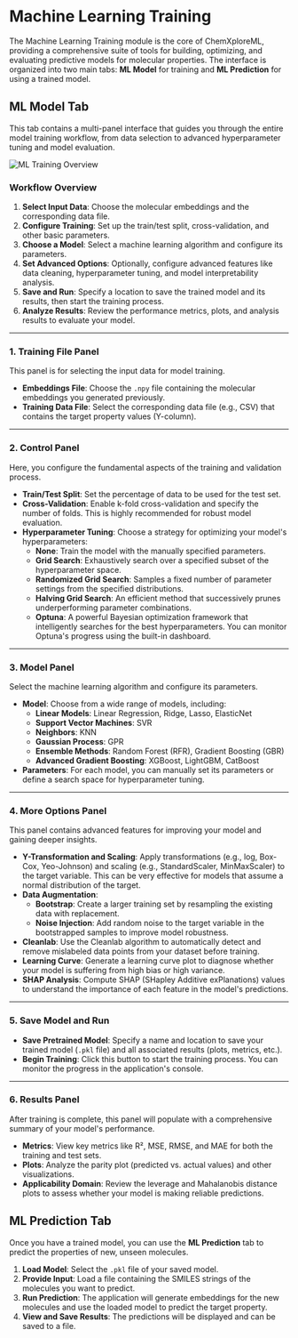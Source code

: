 # Machine Learning Training

The Machine Learning Training module is the core of ChemXploreML, providing a comprehensive suite of tools for building, optimizing, and evaluating predictive models for molecular properties. The interface is organized into two main tabs: **ML Model** for training and **ML Prediction** for using a trained model.

## ML Model Tab

This tab contains a multi-panel interface that guides you through the entire model training workflow, from data selection to advanced hyperparameter tuning and model evaluation.

![ML Training Overview](/screenshots/ml-training/cxml-ml-model-overview.png)

### Workflow Overview

1. **Select Input Data**: Choose the molecular embeddings and the corresponding data file.
2. **Configure Training**: Set up the train/test split, cross-validation, and other basic parameters.
3. **Choose a Model**: Select a machine learning algorithm and configure its parameters.
4. **Set Advanced Options**: Optionally, configure advanced features like data cleaning, hyperparameter tuning, and model interpretability analysis.
5. **Save and Run**: Specify a location to save the trained model and its results, then start the training process.
6. **Analyze Results**: Review the performance metrics, plots, and analysis results to evaluate your model.

---

### 1. Training File Panel

This panel is for selecting the input data for model training.

- **Embeddings File**: Choose the `.npy` file containing the molecular embeddings you generated previously.
- **Training Data File**: Select the corresponding data file (e.g., CSV) that contains the target property values (Y-column).

---

### 2. Control Panel

Here, you configure the fundamental aspects of the training and validation process.

- **Train/Test Split**: Set the percentage of data to be used for the test set.
- **Cross-Validation**: Enable k-fold cross-validation and specify the number of folds. This is highly recommended for robust model evaluation.
- **Hyperparameter Tuning**: Choose a strategy for optimizing your model's hyperparameters:
    - **None**: Train the model with the manually specified parameters.
    - **Grid Search**: Exhaustively search over a specified subset of the hyperparameter space.
    - **Randomized Grid Search**: Samples a fixed number of parameter settings from the specified distributions.
    - **Halving Grid Search**: An efficient method that successively prunes underperforming parameter combinations.
    - **Optuna**: A powerful Bayesian optimization framework that intelligently searches for the best hyperparameters. You can monitor Optuna's progress using the built-in dashboard.

---

### 3. Model Panel

Select the machine learning algorithm and configure its parameters.

- **Model**: Choose from a wide range of models, including:
    - **Linear Models**: Linear Regression, Ridge, Lasso, ElasticNet
    - **Support Vector Machines**: SVR
    - **Neighbors**: KNN
    - **Gaussian Process**: GPR
    - **Ensemble Methods**: Random Forest (RFR), Gradient Boosting (GBR)
    - **Advanced Gradient Boosting**: XGBoost, LightGBM, CatBoost
- **Parameters**: For each model, you can manually set its parameters or define a search space for hyperparameter tuning.

---

### 4. More Options Panel

This panel contains advanced features for improving your model and gaining deeper insights.

- **Y-Transformation and Scaling**: Apply transformations (e.g., log, Box-Cox, Yeo-Johnson) and scaling (e.g., StandardScaler, MinMaxScaler) to the target variable. This can be very effective for models that assume a normal distribution of the target.
- **Data Augmentation**:
    - **Bootstrap**: Create a larger training set by resampling the existing data with replacement.
    - **Noise Injection**: Add random noise to the target variable in the bootstrapped samples to improve model robustness.
- **Cleanlab**: Use the Cleanlab algorithm to automatically detect and remove mislabeled data points from your dataset before training.
- **Learning Curve**: Generate a learning curve plot to diagnose whether your model is suffering from high bias or high variance.
- **SHAP Analysis**: Compute SHAP (SHapley Additive exPlanations) values to understand the importance of each feature in the model's predictions.

---

### 5. Save Model and Run

- **Save Pretrained Model**: Specify a name and location to save your trained model (`.pkl` file) and all associated results (plots, metrics, etc.).
- **Begin Training**: Click this button to start the training process. You can monitor the progress in the application's console.

---

### 6. Results Panel

After training is complete, this panel will populate with a comprehensive summary of your model's performance.

- **Metrics**: View key metrics like R², MSE, RMSE, and MAE for both the training and test sets.
- **Plots**: Analyze the parity plot (predicted vs. actual values) and other visualizations.
- **Applicability Domain**: Review the leverage and Mahalanobis distance plots to assess whether your model is making reliable predictions.

## ML Prediction Tab

Once you have a trained model, you can use the **ML Prediction** tab to predict the properties of new, unseen molecules.

1. **Load Model**: Select the `.pkl` file of your saved model.
2. **Provide Input**: Load a file containing the SMILES strings of the molecules you want to predict.
3. **Run Prediction**: The application will generate embeddings for the new molecules and use the loaded model to predict the target property.
4. **View and Save Results**: The predictions will be displayed and can be saved to a file.
